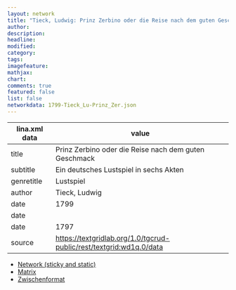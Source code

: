 ```yaml
---
layout: network
title: "Tieck, Ludwig: Prinz Zerbino oder die Reise nach dem guten Geschmack (1799)"
author:
description:
headline:
modified:
category:
tags:
imagefeature: 
mathjax: 
chart: 
comments: true
featured: false
list: false
networkdata: 1799-Tieck_Lu-Prinz_Zer.json
---
```

lina.xml data  | value
------------- | -------------
title|Prinz Zerbino oder die Reise nach dem guten Geschmack
subtitle|Ein deutsches Lustspiel in sechs Akten
genretitle|Lustspiel
author|Tieck, Ludwig
date|1799
date|
date|1797
source|https://textgridlab.org/1.0/tgcrud-public/rest/textgrid:wd1q.0/data


* [Network (sticky and static)](/network259)
* [Matrix](/matrix259)
* [Zwischenformat](/lina259 )
